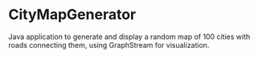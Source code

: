 # CityMapGenerator
Java application to generate and display a random map of 100 cities with roads connecting them, using GraphStream for visualization.
